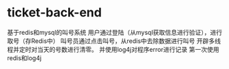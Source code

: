 # ticket-back-end
基于redis和mysql的叫号系统
用户通过登陆（从mysql获取信息进行验证），进行取号（存Redis中）
叫号员通过点击叫号，从redis中去除数据进行叫号
开辟多线程并定时对当天的号数进行清零。
并使用log4j对程序error进行记录
第一次使用redis和log4j
